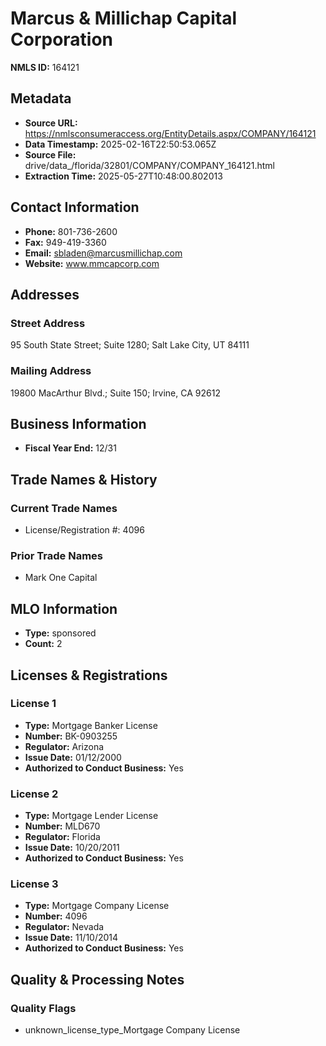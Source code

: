 # Marcus & Millichap Capital Corporation

**NMLS ID:** 164121

## Metadata
- **Source URL:** https://nmlsconsumeraccess.org/EntityDetails.aspx/COMPANY/164121
- **Data Timestamp:** 2025-02-16T22:50:53.065Z
- **Source File:** drive/data_/florida/32801/COMPANY/COMPANY_164121.html
- **Extraction Time:** 2025-05-27T10:48:00.802013

## Contact Information
- **Phone:** 801-736-2600
- **Fax:** 949-419-3360
- **Email:** sbladen@marcusmillichap.com
- **Website:** www.mmcapcorp.com

## Addresses
### Street Address
95 South State Street; Suite 1280; Salt Lake City, UT 84111

### Mailing Address
19800 MacArthur Blvd.; Suite 150; Irvine, CA 92612

## Business Information
- **Fiscal Year End:** 12/31

## Trade Names & History
### Current Trade Names
- License/Registration #: 4096

### Prior Trade Names
- Mark One Capital

## MLO Information
- **Type:** sponsored
- **Count:** 2

## Licenses & Registrations

### License 1
- **Type:** Mortgage Banker License
- **Number:** BK-0903255
- **Regulator:** Arizona
- **Issue Date:** 01/12/2000
- **Authorized to Conduct Business:** Yes

### License 2
- **Type:** Mortgage Lender License
- **Number:** MLD670
- **Regulator:** Florida
- **Issue Date:** 10/20/2011
- **Authorized to Conduct Business:** Yes

### License 3
- **Type:** Mortgage Company License
- **Number:** 4096
- **Regulator:** Nevada
- **Issue Date:** 11/10/2014
- **Authorized to Conduct Business:** Yes

## Quality & Processing Notes
### Quality Flags
- unknown_license_type_Mortgage Company License
